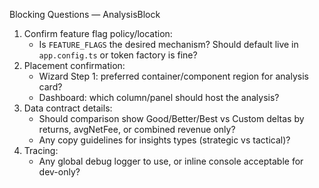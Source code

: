 Blocking Questions — AnalysisBlock

1) Confirm feature flag policy/location:
   - Is `FEATURE_FLAGS` the desired mechanism? Should default live in `app.config.ts` or token factory is fine?
2) Placement confirmation:
   - Wizard Step 1: preferred container/component region for analysis card?
   - Dashboard: which column/panel should host the analysis?
3) Data contract details:
   - Should comparison show Good/Better/Best vs Custom deltas by returns, avgNetFee, or combined revenue only?
   - Any copy guidelines for insights types (strategic vs tactical)?
4) Tracing:
   - Any global debug logger to use, or inline console acceptable for dev-only?


